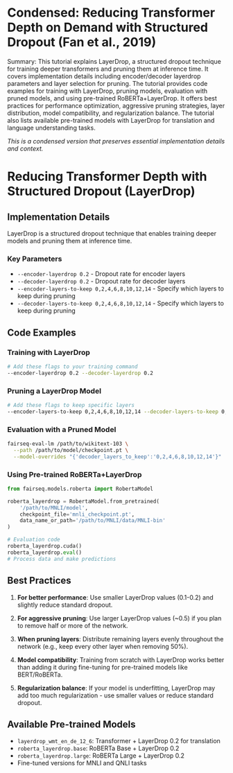 # Condensed: Reducing Transformer Depth on Demand with Structured Dropout (Fan et al., 2019)

Summary: This tutorial explains LayerDrop, a structured dropout technique for training deeper transformers and pruning them at inference time. It covers implementation details including encoder/decoder layerdrop parameters and layer selection for pruning. The tutorial provides code examples for training with LayerDrop, pruning models, evaluation with pruned models, and using pre-trained RoBERTa+LayerDrop. It offers best practices for performance optimization, aggressive pruning strategies, layer distribution, model compatibility, and regularization balance. The tutorial also lists available pre-trained models with LayerDrop for translation and language understanding tasks.

*This is a condensed version that preserves essential implementation details and context.*

# Reducing Transformer Depth with Structured Dropout (LayerDrop)

## Implementation Details

LayerDrop is a structured dropout technique that enables training deeper models and pruning them at inference time.

### Key Parameters
- `--encoder-layerdrop 0.2` - Dropout rate for encoder layers
- `--decoder-layerdrop 0.2` - Dropout rate for decoder layers
- `--encoder-layers-to-keep 0,2,4,6,8,10,12,14` - Specify which layers to keep during pruning
- `--decoder-layers-to-keep 0,2,4,6,8,10,12,14` - Specify which layers to keep during pruning

## Code Examples

### Training with LayerDrop
```bash
# Add these flags to your training command
--encoder-layerdrop 0.2 --decoder-layerdrop 0.2
```

### Pruning a LayerDrop Model
```bash
# Add these flags to keep specific layers
--encoder-layers-to-keep 0,2,4,6,8,10,12,14 --decoder-layers-to-keep 0,2,4,6,8,10,12,14
```

### Evaluation with a Pruned Model
```bash
fairseq-eval-lm /path/to/wikitext-103 \
  --path /path/to/model/checkpoint.pt \
  --model-overrides "{'decoder_layers_to_keep':'0,2,4,6,8,10,12,14'}"
```

### Using Pre-trained RoBERTa+LayerDrop
```python
from fairseq.models.roberta import RobertaModel

roberta_layerdrop = RobertaModel.from_pretrained(
    '/path/to/MNLI/model',
    checkpoint_file='mnli_checkpoint.pt',
    data_name_or_path='/path/to/MNLI/data/MNLI-bin'
)

# Evaluation code
roberta_layerdrop.cuda()
roberta_layerdrop.eval()
# Process data and make predictions
```

## Best Practices

1. **For better performance**: Use smaller LayerDrop values (0.1-0.2) and slightly reduce standard dropout.

2. **For aggressive pruning**: Use larger LayerDrop values (~0.5) if you plan to remove half or more of the network.

3. **When pruning layers**: Distribute remaining layers evenly throughout the network (e.g., keep every other layer when removing 50%).

4. **Model compatibility**: Training from scratch with LayerDrop works better than adding it during fine-tuning for pre-trained models like BERT/RoBERTa.

5. **Regularization balance**: If your model is underfitting, LayerDrop may add too much regularization - use smaller values or reduce standard dropout.

## Available Pre-trained Models
- `layerdrop_wmt_en_de_12_6`: Transformer + LayerDrop 0.2 for translation
- `roberta_layerdrop.base`: RoBERTa Base + LayerDrop 0.2
- `roberta_layerdrop.large`: RoBERTa Large + LayerDrop 0.2
- Fine-tuned versions for MNLI and QNLI tasks